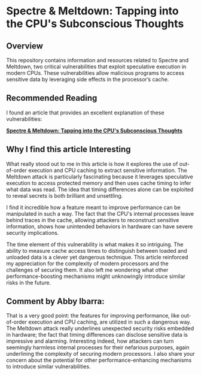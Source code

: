 # Spectre & Meltdown: Tapping into the CPU's Subconscious Thoughts

## Overview
This repository contains information and resources related to Spectre and Meltdown, two critical vulnerabilities that exploit speculative execution in modern CPUs. These vulnerabilities allow malicious programs to access sensitive data by leveraging side effects in the processor’s cache.

## Recommended Reading
I found an article that provides an excellent explanation of these vulnerabilities:

[**Spectre & Meltdown: Tapping into the CPU's Subconscious Thoughts**](https://berthub.eu/articles/posts/spectre-meltdown/)

## Why I find this article Interesting
What really stood out to me in this article is how it explores the use of out-of-order execution and CPU caching to extract sensitive information. The Meltdown attack is particularly fascinating because it leverages speculative execution to access protected memory and then uses cache timing to infer what data was read. The idea that timing differences alone can be exploited to reveal secrets is both brilliant and unsettling.

I find it incredible how a feature meant to improve performance can be manipulated in such a way. The fact that the CPU's internal processes leave behind traces in the cache, allowing attackers to reconstruct sensitive information, shows how unintended behaviors in hardware can have severe security implications.

The time element of this vulnerability is what makes it so intriguing. The ability to measure cache access times to distinguish between loaded and unloaded data is a clever yet dangerous technique. This article reinforced my appreciation for the complexity of modern processors and the challenges of securing them. It also left me wondering what other performance-boosting mechanisms might unknowingly introduce similar risks in the future.

## Comment by Abby Ibarra:
That is a very good point: the features for improving performance, like out-of-order execution and CPU caching, are utilized in such a dangerous way. The Meltdown attack really underlines unexpected security risks embedded in hardware; the fact that timing differences can disclose sensitive data is impressive and alarming. Interesting indeed, how attackers can turn seemingly harmless internal processes for their nefarious purposes, again underlining the complexity of securing modern processors. I also share your concern about the potential for other performance-enhancing mechanisms to introduce similar vulnerabilities.